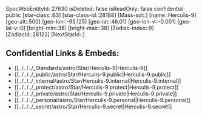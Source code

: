 ﻿---
location: [46.01,95.125,500]
type: Star
tags:
- astro/Star

---
SpocWebEntityId: 27630
isDeleted: false
isReadOnly: false
confidential: public
[star-class::B3]
[star-class-id::28188]
[Mass-sol::]
[name::Herculis-9]
[geo-alt::500]
[geo-lon::-95.125]
[geo-lat::46.01]
[geo-lon-v::-0.001]
[geo-lat-v::0]
[bright-min::38]
[bright-max::38]
[Zodiac-index::9]
[ZodiacId::28122]
[NextStarId::]



## Confidential Links & Embeds: 
- [[../../../_Standards/astro/Star/Herculis-9|Herculis-9]] 
- [[../../../_public/astro/Star/Herculis-9.public|Herculis-9.public]] 
- [[../../../_internal/astro/Star/Herculis-9.internal|Herculis-9.internal]] 
- [[../../../_protect/astro/Star/Herculis-9.protect|Herculis-9.protect]] 
- [[../../../_private/astro/Star/Herculis-9.private|Herculis-9.private]] 
- [[../../../_personal/astro/Star/Herculis-9.personal|Herculis-9.personal]] 
- [[../../../_secret/astro/Star/Herculis-9.secret|Herculis-9.secret]]

